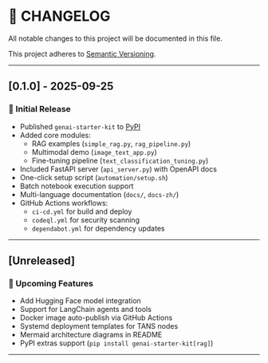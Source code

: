 # 📜 CHANGELOG

All notable changes to this project will be documented in this file.

This project adheres to [Semantic Versioning](https://semver.org/spec/v2.0.0.html).

---

## [0.1.0] - 2025-09-25

### 🎉 Initial Release

- Published `genai-starter-kit` to [PyPI](https://pypi.org/project/genai-starter-kit/)
- Added core modules:
  - RAG examples (`simple_rag.py`, `rag_pipeline.py`)
  - Multimodal demo (`image_text_app.py`)
  - Fine-tuning pipeline (`text_classification_tuning.py`)
- Included FastAPI server (`api_server.py`) with OpenAPI docs
- One-click setup script (`automation/setup.sh`)
- Batch notebook execution support
- Multi-language documentation (`docs/`, `docs-zh/`)
- GitHub Actions workflows:
  - `ci-cd.yml` for build and deploy
  - `codeql.yml` for security scanning
  - `dependabot.yml` for dependency updates

---

## [Unreleased]

### 🚧 Upcoming Features

- Add Hugging Face model integration
- Support for LangChain agents and tools
- Docker image auto-publish via GitHub Actions
- Systemd deployment templates for TANS nodes
- Mermaid architecture diagrams in README
- PyPI extras support (`pip install genai-starter-kit[rag]`)

---

